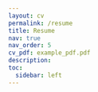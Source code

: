 ```yaml
---
layout: cv
permalink: /resume
title: Resume
nav: true
nav_order: 5
cv_pdf: example_pdf.pdf
description: 
toc:
  sidebar: left
---
```

